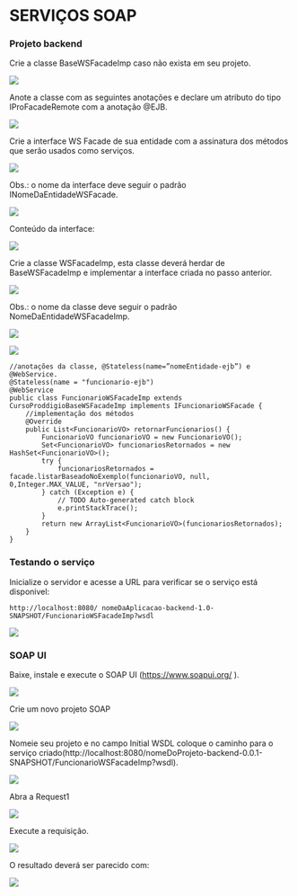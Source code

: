 # SERVIÇOS SOAP

### Projeto backend

Crie a classe BaseWSFacadeImp caso não exista em seu projeto.

![](imagens/servicos_soap_1.png)

Anote a classe com as seguintes anotações e declare um atributo do tipo IProFacadeRemote com a anotação @EJB. 

![](imagens/servicos_soap_2.png)

Crie a interface WS Facade de sua entidade com a assinatura dos métodos que serão usados como serviços.

![](imagens/servicos_soap_3.png)

Obs.: o nome da interface deve seguir o padrão INomeDaEntidadeWSFacade.

![](imagens/servicos_soap_4.png)

Conteúdo da interface:

![](imagens/servicos_soap_5.png)

Crie a classe WSFacadeImp, esta classe deverá herdar de BaseWSFacadeImp  e implementar a interface criada no passo anterior.

![](imagens/servicos_soap_6.png)

Obs.: o nome da classe deve seguir o padrão NomeDaEntidadeWSFacadeImp.
 
![](imagens/servicos_soap_7.png)

![](imagens/servicos_soap_8.png)

	//anotações da classe, @Stateless(name=”nomeEntidade-ejb”) e @WebService.
	@Stateless(name = "funcionario-ejb")
	@WebService
	public class FuncionarioWSFacadeImp extends CursoProddigioBaseWSFacadeImp implements IFuncionarioWSFacade {
		//implementação dos métodos
		@Override
		public List<FuncionarioVO> retornarFuncionarios() {
			FuncionarioVO funcionarioVO = new FuncionarioVO();
			Set<FuncionarioVO> funcionariosRetornados = new HashSet<FuncionarioVO>();
			try {
				funcionariosRetornados = facade.listarBaseadoNoExemplo(funcionarioVO, null, 0,Integer.MAX_VALUE, "nrVersao");
			} catch (Exception e) {
				// TODO Auto-generated catch block
				e.printStackTrace();
			}
			return new ArrayList<FuncionarioVO>(funcionariosRetornados);
		}
	}


### Testando  o serviço

Inicialize o servidor e acesse a URL para verificar se o serviço está disponivel: 

	http://localhost:8080/ nomeDaAplicacao-backend-1.0-SNAPSHOT/FuncionarioWSFacadeImp?wsdl

![](imagens/servicos_soap_9.png)

### SOAP UI

Baixe, instale e execute o SOAP UI (https://www.soapui.org/ ).

![](imagens/servicos_soap_10.png)

Crie um novo projeto SOAP

![](imagens/servicos_soap_11.png)
 
Nomeie seu projeto e no campo Initial WSDL coloque o caminho para o serviço criado(http://localhost:8080/nomeDoProjeto-backend-0.0.1-SNAPSHOT/FuncionarioWSFacadeImp?wsdl).

![](imagens/servicos_soap_12.png)
 
Abra a Request1

![](imagens/servicos_soap_13.png)
 
Execute a requisição.

![](imagens/servicos_soap_14.png)
 
O resultado deverá ser parecido com:

![](imagens/servicos_soap_15.png)

